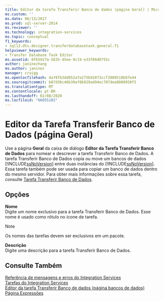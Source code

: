 ```yaml
---
title: Editor da tarefa Transferir Banco de dados (página Geral) | Microsoft Docs
ms.custom: ''
ms.date: 06/13/2017
ms.prod: sql-server-2014
ms.reviewer: ''
ms.technology: integration-services
ms.topic: conceptual
f1_keywords:
- sql12.dts.designer.transferdatabasetask.general.f1
helpviewer_keywords:
- Transfer Database Task Editor
ms.assetid: 0f65927a-5835-45ee-9c19-e33f00d0755c
author: janinezhang
ms.author: janinez
manager: craigg
ms.openlocfilehash: 4a78fb3dd052a7e275b91073ccf2089510b97e44
ms.sourcegitcommit: b87d36c46b39af8b929ad94ec707dee8800950f5
ms.translationtype: MT
ms.contentlocale: pt-BR
ms.lasthandoff: 02/08/2020
ms.locfileid: "66055102"
---
```

# <a name="transfer-database-task-editor-general-page"></a>Editor da Tarefa Transferir Banco de Dados (página Geral)
  Use a página **Geral** da caixa de diálogo **Editor da Tarefa Transferir Banco de Dados** para nomear e descrever a tarefa Transferir Banco de Dados. A tarefa Transferir Banco de Dados copia ou move um bancos de dados [!INCLUDE[ssNoVersion](../includes/ssnoversion-md.md)] entre duas instâncias do [!INCLUDE[ssNoVersion](../includes/ssnoversion-md.md)]. Essa tarefa também pode ser usada para copiar um banco de dados dentro do mesmo servidor. Para obter mais informações sobre essa tarefa, consulte [Tarefa Transferir Banco de Dados](control-flow/transfer-database-task.md).  
  
## <a name="options"></a>Opções  
 **Nome**  
 Digite um nome exclusivo para a tarefa Transferir Banco de Dados. Esse nome é usado como rótulo no ícone de tarefa.  
  
> [!NOTE]  
>  Os nomes das tarefas devem ser exclusivos em um pacote.  
  
 **Descrição**  
 Digite uma descrição para a tarefa Transferir Banco de Dados.  
  
## <a name="see-also"></a>Consulte Também  
 [Referência de mensagens e erros do Integration Services](../../2014/integration-services/integration-services-error-and-message-reference.md)   
 [Tarefas do Integration Services](control-flow/integration-services-tasks.md)   
 [Editor da tarefa Transferir Banco de dados &#40;página bancos de dados&#41;](../../2014/integration-services/transfer-database-task-editor-databases-page.md)   
 [Página Expressões](expressions/expressions-page.md)  
  
  
